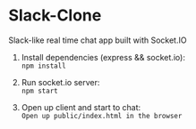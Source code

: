 # Slack-Clone
Slack-like real time chat app built with Socket.IO


  
1. Install dependencies (express && socket.io):     
`npm install`

2. Run socket.io server:    
`npm start`   

3. Open up client and start to chat:      
`Open up public/index.html in the browser`

